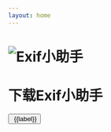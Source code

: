```yaml
---
layout: home
---
```



<script lang="ts" setup>
import { ref, onMounted } from 'vue';
import { withBase } from 'vitepress'
const platforms = [{
label: 'Windows',
icon: '/Windows.svg'
}, {
label: 'MacOS',
icon: '/MacOS.svg'
},{
label: 'Linux',
icon: '/Linux.svg'
},{
label: 'Android',
icon: '/Android.svg'
},{
label: 'iOS',
icon: '/iOS.svg'
}];

const currentPlatform = ref('Unknown');

onMounted(() => {
  
currentPlatform.value = sessionStorage.getItem('platform') || getCurrentPlatform();

function getCurrentPlatform(): String {
  const userAgent = navigator.userAgent;
  if (/Windows/i.test(userAgent)) {
    return 'Windows';
  } else if (/Macintosh/i.test(userAgent) || /MacIntel/i.test(userAgent)) {
    return 'macOS';
  } else if (/Linux/i.test(userAgent)) {
    return 'Linux';
  }

  if (/Android/i.test(userAgent)) {
    return 'Android';
  } else if (/iPhone|iPad|iPod|iOS/i.test(userAgent)) {
    return 'iOS';
  }

  return 'Unknown';
}

})

function changePlatform(platform: String) {
  currentPlatform.value = platform;
  sessionStorage.setItem('platform', platform);
}

</script>

<div class="download">
<h1>
<img src="/logo.svg" alt="Exif小助手">
</h1>
<h1>下载Exif小助手</h1>
<div class="download-buttons">
<button class="download-button" :class="{ 'active': currentPlatform === label }" v-for="{label,icon} in platforms" :key="label"
@click="changePlatform(label)">
<img class="icon" :src="withBase(icon)"/> {{label}}
</button>
</div>
<div class="download-area">
<template v-if="currentPlatform === 'Windows'">
 <h4>Windows下载</h4>
<div>
<h6>二进制文件</h6>
<a class="download-link" target="_blank" download :href="withBase('/release/Exif小助手_windows_x64.exe')">⬇️ EXE</a>
<a class="download-link" target="_blank" download :href="withBase('/release/Exif小助手_windows_x64.msix')">⬇️ MSIX</a>
<a class="download-link" target="_blank" download :href="withBase('/release/Exif小助手_windows_x64.zip')">⬇️ ZIP</a>
</div>
<div>
<div>
<h6>Microsoft Store</h6>
<a class="download-link">
<img src="/microsoft-store.svg"/>
</a>
</div>
</div>
</template>
<template v-if="currentPlatform === 'MacOS'">
 <h4>MacOS下载</h4>
<div>
<h6>二进制文件</h6>
<a class="download-link" target="_blank" download :href="withBase('/release/Exif小助手.dmg')">>⬇️ DMG</a>
</div>
<div>
<div>
<h6>Apple Store</h6>
<a class="download-link">
<img src="/apple-store.svg"/>
</a>
</div>
</div>
</template>
<template v-if="currentPlatform === 'Linux'">
 <h4>Linux下载</h4>
<div>
<h6>二进制文件</h6>
<a class="download-link" target="_blank" download :href="withBase('/release/Exif小助手.tar.gz')">⬇️ TAR</a>
</div>
<div>
</div>
</template>
<template v-if="currentPlatform === 'Android'">
 <h4>Android下载</h4>
<div>
<h6>二进制文件</h6>
<a class="download-link" target="_blank" download :href="withBase('/release/Exif小助手.apk')">⬇️ APK</a>
</div>
<div>
<h6>Google Play</h6>
<a class="download-link">
<img src="/google-play.svg"/>
</a>
</div>
<div>
</div>
</template>
<template v-if="currentPlatform === 'iOS'">
 <h4>iOS下载</h4>
<div>
<h6>Apple Store</h6>
<a class="download-link">
<img src="/apple-store.svg"/>
</a>
</div>
<div>
</div>
</template>
</div>
</div>
